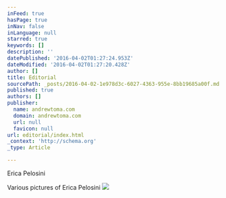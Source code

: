```yaml
---
inFeed: true
hasPage: true
inNav: false
inLanguage: null
starred: true
keywords: []
description: ''
datePublished: '2016-04-02T01:27:24.953Z'
dateModified: '2016-04-02T01:27:20.428Z'
author: []
title: Editorial
sourcePath: _posts/2016-04-02-1e978d3c-6027-4363-955e-8bb19685a00f.md
published: true
authors: []
publisher:
  name: andrewtoma.com
  domain: andrewtoma.com
  url: null
  favicon: null
url: editorial/index.html
_context: 'http://schema.org'
_type: Article

---
```

Erica Pelosini

Various pictures of Erica Pelosini
![](https://s3-us-west-2.amazonaws.com/the-grid-img/p/02071a5f283de9623a155c116601661abbd5dec0.jpg)